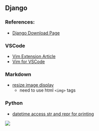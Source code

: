 ## Django
### References:
* [Django Download Page](https://www.djangoproject.com/download/)


### VSCode
* [Vim Extension Article](https://revelry.co/vim-vs-code/)
* [Vim for VSCode](https://marketplace.visualstudio.com/items?itemName=vscodevim.vim)

### Markdown
* [resize image display](https://gist.github.com/uupaa/f77d2bcf4dc7a294d109)
	* need to use html `<img>` tags

### Python 
* [datetime access str and repr for printing](https://stackoverflow.com/questions/311627/how-to-print-a-date-in-a-regular-format)
<img src="https://i.imgur.com/uuV0oEW.png">
<!--stackedit_data:
eyJoaXN0b3J5IjpbLTM1Njg3ODcyOSwtMTQ4OTgyMzc5MSwtOT
AzOTE5NDI3XX0=
-->